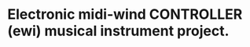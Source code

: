 # Electronic midi-wind CONTROLLER (ewi) musical instrument project.

<picture>
 <source media="(prefers-color-scheme: dark)" srcset="[SAX-PLAST.png](https://github.com/michalkaras/MIDIWINDS/blob/master/SAX-PLAST.png)">
</picture>
